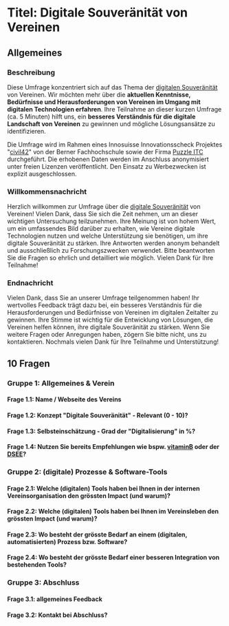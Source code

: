 # Titel: Digitale Souveränität von Vereinen 

## Allgemeines

### Beschreibung

Diese Umfrage konzentriert sich auf das Thema der [digitalen Souveränität](https://www.cio.bund.de/Webs/CIO/DE/digitale-loesungen/digitale-souveraenitaet/digitale-souveraenitaet-node.html) von Vereinen. Wir möchten mehr über die **aktuellen Kenntnisse, Bedürfnisse und Herausforderungen von Vereinen im Umgang mit digitalen Technologien erfahren**. Ihre Teilnahme an dieser kurzen Umfrage (ca. 5 Minuten) hilft uns, ein **besseres Verständnis für die digitale Landschaft von Vereinen** zu gewinnen und mögliche Lösungsansätze zu identifizieren.

Die Umfrage wird im Rahmen eines Innosuisse Innovationsscheck Projektes "[civil42](https://github.com/digital-sustainability/civil42)" von der Berner Fachhochschule sowie der Firma [Puzzle ITC](https://www.puzzle.ch) durchgeführt. Die erhobenen Daten werden im Anschluss anonymisiert unter freien Lizenzen veröffentlicht. Den Einsatz zu Werbezwecken ist explizit ausgeschlossen.

### Willkommensnachricht

Herzlich willkommen zur Umfrage über die [digitale Souveränität](https://www.cio.bund.de/Webs/CIO/DE/digitale-loesungen/digitale-souveraenitaet/digitale-souveraenitaet-node.html) von Vereinen! Vielen Dank, dass Sie sich die Zeit nehmen, um an dieser wichtigen Untersuchung teilzunehmen. Ihre Meinung ist von hohem Wert, um ein umfassendes Bild darüber zu erhalten, wie Vereine digitale Technologien nutzen und welche Unterstützung sie benötigen, um ihre digitale Souveränität zu stärken. Ihre Antworten werden anonym behandelt und ausschließlich zu Forschungszwecken verwendet. Bitte beantworten Sie die Fragen so ehrlich und detailliert wie möglich. Vielen Dank für Ihre Teilnahme!

### Endnachricht

Vielen Dank, dass Sie an unserer Umfrage teilgenommen haben! Ihr wertvolles Feedback trägt dazu bei, ein besseres Verständnis für die Herausforderungen und Bedürfnisse von Vereinen im digitalen Zeitalter zu gewinnen. Ihre Stimme ist wichtig für die Entwicklung von Lösungen, die Vereinen helfen können, ihre digitale Souveränität zu stärken. Wenn Sie weitere Fragen oder Anregungen haben, zögern Sie bitte nicht, uns zu kontaktieren. Nochmals vielen Dank für Ihre Teilnahme und Unterstützung!

## 10 Fragen 

### Gruppe 1: Allgemeines & Verein

#### Frage 1.1: Name / Webseite des Vereins

#### Frage 1.2: Konzept "Digitale Souveränität" - Relevant (0 - 10)?

#### Frage 1.3: Selbsteinschätzung - Grad der "Digitalisierung" in %?

#### Frage 1.4: Nutzen Sie bereits Empfehlungen wie bspw. [vitaminB](https://vitamineb.ch/digital/) oder der [DSEE](https://www.deutsche-stiftung-engagement-und-ehrenamt.de/opensource-tools/)?

### Gruppe 2: (digitale) Prozesse & Software-Tools

#### Frage 2.1: Welche (digitalen) Tools haben bei Ihnen in der internen Vereinsorganisation den grössten Impact (und warum)?

#### Frage 2.2: Welche (digitalen) Tools haben bei Ihnen im Vereinsleben den grössten Impact (und warum)?

#### Frage 2.3: Wo besteht der grösste Bedarf an einem (digitalen, automatisierten) Prozess bzw. Software?

#### Frage 2.4: Wo besteht der grösste Bedarf einer besseren Integration von bestehenden Tools?

### Gruppe 3: Abschluss

#### Frage 3.1: allgemeines Feedback

#### Frage 3.2: Kontakt bei Abschluss?
